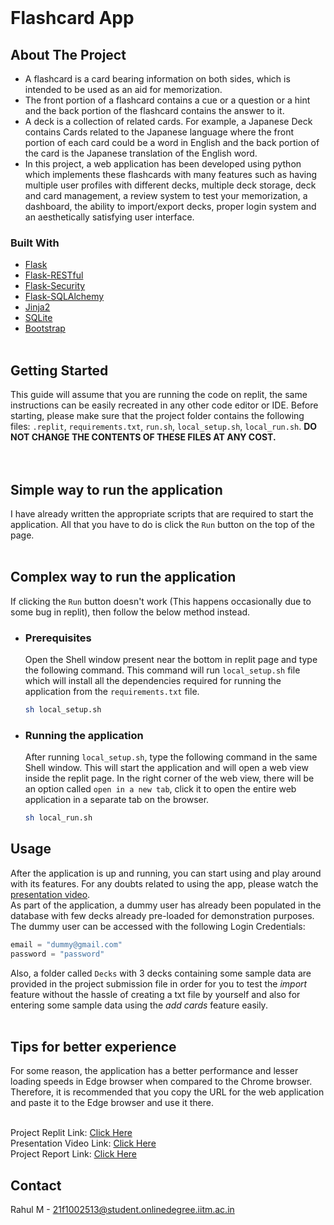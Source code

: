 <br>

# Flashcard App

## About The Project
<ul>
<li>
A flashcard is a card bearing information on both sides, which is intended to be used as an aid for memorization.</li>
<li>The front portion of a flashcard contains a cue or a question or a hint and the back portion of the flashcard contains the answer to it. 
</li>
<li>
A deck is a collection of related cards. For example, a Japanese Deck contains Cards related to the Japanese language where the front portion of each card could be a word in English and the back portion of the card is the Japanese translation of the English word.
</li>
<li>
In this project, a web application has been developed using python which implements these flashcards with many features such as having multiple user profiles with different decks, multiple deck storage, deck and card management, a review system to test your memorization, a dashboard, the ability to import/export decks, proper login system and an aesthetically satisfying user interface.
</li>
</ul>


### Built With

* [Flask](https://flask.palletsprojects.com/en/2.0.x/)
* [Flask-RESTful](https://flask-restful.readthedocs.io/en/latest/)
* [Flask-Security](https://pythonhosted.org/Flask-Security/)
* [Flask-SQLAlchemy](https://flask-sqlalchemy.palletsprojects.com/en/2.x/)
* [Jinja2](https://jinja.palletsprojects.com/en/3.0.x/)
* [SQLite](https://www.sqlite.org/index.html)
* [Bootstrap](https://getbootstrap.com/)
<br><br>


## Getting Started

This guide will assume that you are running the code on replit, the same instructions can be easily recreated in any other code editor or IDE. Before starting, please make sure that the project folder contains the following files: `.replit`, `requirements.txt`, `run.sh`, `local_setup.sh`, `local_run.sh`. <b>DO NOT CHANGE THE CONTENTS OF THESE FILES AT ANY COST.<br>
</b><br><br>


## Simple way to run the application

I have already written the appropriate scripts that are required to start the application. All that you have to do is click the `Run` button on the top of the page.<br><br>

## Complex way to run the application
If clicking the `Run` button doesn't work (This happens occasionally due to some bug in replit), then follow the below method instead.



-  ### Prerequisites

   Open the Shell window present near the bottom in replit page and type the following command. This command will run `local_setup.sh` file which will install all the dependencies required for running the application from the `requirements.txt` file.
   ```sh
   sh local_setup.sh
   ```



-  ### Running the application

   After running `local_setup.sh`, type the following command in the same Shell window. This will start the application and will open a web view inside the replit page. In the right corner of the web view, there will be an option called `open in a new tab`, click it to open the entire web application in a separate tab on the browser.
   ```sh
   sh local_run.sh
   ```



## Usage

After the application is up and running, you can start using and play around with its features. For any doubts related to using the app, please watch the [presentation video](https://drive.google.com/file/d/1r1wO9ef5dyex0drmyKPv82QaKSuxgoAv/view?usp=sharing).
<br>
As part of the application, a dummy user has already been populated in the database with few decks already pre-loaded for demonstration purposes. The dummy user can be accessed with the following Login Credentials:<br>
```py
email = "dummy@gmail.com"
password = "password"
```
Also, a folder called `Decks` with 3 decks containing some sample data are provided in the project submission file in order for you to test the *import* feature without the hassle of creating a txt file by yourself and also for entering some sample data using the *add cards* feature easily.<br><br>



## Tips for better experience

For some reason, the application has a better performance and lesser loading speeds in Edge browser when compared to the Chrome browser. Therefore, it is recommended that you copy the URL for the web application and paste it to the Edge browser and use it there.
<br><br>

Project Replit Link: [Click Here](https://replit.com/@RahulM7323/Flashcard-App?v=1)<br>
Presentation Video Link:
[Click Here](https://drive.google.com/file/d/1r1wO9ef5dyex0drmyKPv82QaKSuxgoAv/view?usp=sharing)<br>
Project Report Link:
[Click Here](https://drive.google.com/file/d/1bDZvSikplgzy7gyI3TnfW_dn0-TY0otN/view?usp=sharing)
## Contact

Rahul M - <21f1002513@student.onlinedegree.iitm.ac.in>

